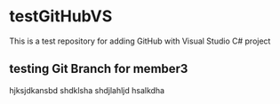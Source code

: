# testGitHubVS
This is a test repository for adding GitHub with Visual Studio C# project


## testing Git Branch for member3
hjksjdkansbd shdklsha  shdjlahljd  hsalkdha 
